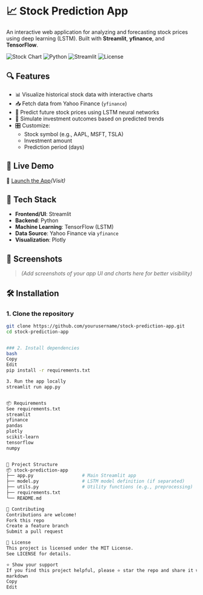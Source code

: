 # 📈 Stock Prediction App

An interactive web application for analyzing and forecasting stock prices using deep learning (LSTM). Built with **Streamlit**, **yfinance**, and **TensorFlow**.

![Stock Chart](https://img.shields.io/badge/Status-Active-brightgreen) ![Python](https://img.shields.io/badge/Python-3.8%2B-blue) ![Streamlit](https://img.shields.io/badge/Framework-Streamlit-orange) ![License](https://img.shields.io/badge/License-MIT-lightgrey)

## 🔍 Features

- 📊 Visualize historical stock data with interactive charts
- 📥 Fetch data from Yahoo Finance (`yfinance`)
- 🧠 Predict future stock prices using LSTM neural networks
- 💸 Simulate investment outcomes based on predicted trends
- 🎛️ Customize:
  - Stock symbol (e.g., AAPL, MSFT, TSLA)
  - Investment amount
  - Prediction period (days)

## 🚀 Live Demo

🔗 [Launch the App](https://stock-prediction-app-24-cs-ds-4b-14.streamlit.app/)*(Visit)*

## 🧰 Tech Stack

- **Frontend/UI**: Streamlit
- **Backend**: Python
- **Machine Learning**: TensorFlow (LSTM)
- **Data Source**: Yahoo Finance via `yfinance`
- **Visualization**: Plotly

## 📸 Screenshots

> *(Add screenshots of your app UI and charts here for better visibility)*

## 🛠️ Installation

### 1. Clone the repository

```bash
git clone https://github.com/yourusername/stock-prediction-app.git
cd stock-prediction-app


### 2. Install dependencies
bash
Copy
Edit
pip install -r requirements.txt

3. Run the app locally
streamlit run app.py


📦 Requirements
See requirements.txt
streamlit
yfinance
pandas
plotly
scikit-learn
tensorflow
numpy


📁 Project Structure
📦 stock-prediction-app
├── app.py                  # Main Streamlit app
├── model.py                # LSTM model definition (if separated)
├── utils.py                # Utility functions (e.g., preprocessing)
├── requirements.txt
└── README.md

🤝 Contributing
Contributions are welcome!
Fork this repo
Create a feature branch
Submit a pull request

📜 License
This project is licensed under the MIT License.
See LICENSE for details.

⭐ Show your support
If you find this project helpful, please ⭐ star the repo and share it with others!
markdown
Copy
Edit
